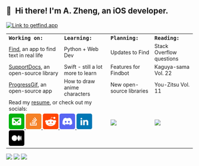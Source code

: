## 👋 Hi there! I'm A. Zheng, an iOS developer.

<a href="https://getfind.app"><img src="https://raw.githubusercontent.com/aheze/aheze/master/Assets/FindHeader.png" alt="Link to getfind.app"></a>

<table>
<tr>
<td colspan="2">
<strong><samp>Working on:</samp></strong>
</td>
<td colspan="2">
<strong><samp>Learning:</samp></strong>
</td>
<td colspan="2">
<strong><samp>Planning:</samp></strong>
</td>
<td colspan="2">
<strong><samp>Reading:</samp></strong>
</td>
</tr>

<tr>
<td colspan="2">
<a href="https://getfind.app">Find</a>, an app to find text in real life
</td>
<td colspan="2">
Python + Web Dev
</td>
<td colspan="2">
Updates to Find
</td>
<td colspan="2">
Stack Overflow questions
</td>
</tr>



<tr>
<td colspan="2">
<a href="https://github.com/aheze/SupportDocs">SupportDocs</a>, an open-source library
</td>
<td colspan="2">
Swift - still a lot more to learn
</td>
<td colspan="2">
Features for Findbot
</td>
<td colspan="2">
Kaguya-sama Vol. 22
</td>
</tr>

<tr>
<td colspan="2">
<a href="https://github.com/aheze/ProgressGif">ProgressGif</a>, an open-source app
</td>
<td colspan="2">
How to draw anime characters
</td>
<td colspan="2">
New open-source libraries
</td>
<td colspan="2">
You-Zitsu Vol. 11
</td>
</tr>


  
<tr>
<td colspan="4">
Read my <a href="https://raw.githubusercontent.com/aheze/aheze/master/Work/Resume.pdf">resume</a>, or check out my socials:
</td>

<td colspan="2" rowspan="2">
<a href="#">
<img src="https://github-readme-stats.vercel.app/api?username=aheze&count_private=true&show_icons=true&custom_title=My%20GitHub%20Stats">
</a>
</td>
  
<td colspan="2" rowspan="2">
<a href="#">
<img src="https://github-readme-stats.vercel.app/api/top-langs/?username=aheze&langs_count=8&layout=compact">
</a>
</td>


</td>
</tr>

<tr>
<td colspan="4">
<a href="mailto:aheze@getfind.app">
<img src="https://raw.githubusercontent.com/aheze/aheze/master/Assets/Email.png" width="42">
</a>
<a href="https://stackoverflow.com/users/14351818/">
<img src="https://raw.githubusercontent.com/aheze/aheze/master/Assets/StackOverflow.png" width="42">
</a>
<a href="https://www.reddit.com/user/aheze">
<img src="https://raw.githubusercontent.com/aheze/aheze/master/Assets/Reddit.png" width="42">
</a>
<a href="https://discord.gg/Pmq8fYcus2">
<img src="https://raw.githubusercontent.com/aheze/aheze/master/Assets/Discord.png" width="42">
</a>
<a href="https://www.linkedin.com/in/aheze/">
<img src="https://raw.githubusercontent.com/aheze/aheze/master/Assets/LinkedIn.png" width="42">
</a>
<a href="https://aheze.medium.com/">
<img src="https://raw.githubusercontent.com/aheze/aheze/master/Assets/Medium.png" width="42">
</a>
</td>

</table>

<a href="https://discord.gg/Pmq8fYcus2"><img src="https://img.shields.io/discord/807790675998277672?color=00b035&label=Discord"></a> <a href="https://stackoverflow.com/users/14351818/aheze"><img src="https://img.shields.io/badge/Stack%20Overflow-10.6k-F47F24"></a> <a href="#"><img src="https://komarev.com/ghpvc/?username=aheze&color=00aeef&label=Profile%20Views"></a>

  






